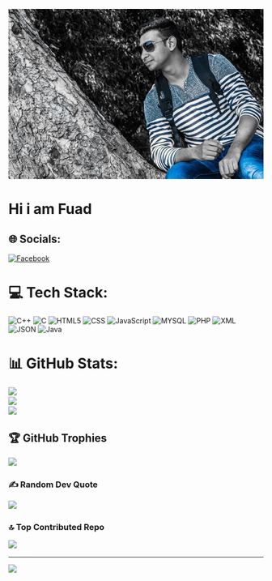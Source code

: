 ![logo](https://github.com/Fuad2e3/Fuad2e3/blob/main/2.jpg)


<h1>Hi i am Fuad</h1>

## 🌐 Socials:
[![Facebook](https://img.shields.io/badge/Facebook-%231877F2.svg?logo=Facebook&logoColor=white)](https://facebook.com/https://www.facebook.com/fuad.islam.2010) 

# 💻 Tech Stack:
![C++](https://img.shields.io/badge/c++-%2300599C.svg?style=for-the-badge&logo=c%2B%2B&logoColor=white) ![C](https://img.shields.io/badge/c-%2300599C.svg?style=for-the-badge&logo=c&logoColor=white) ![HTML5](https://img.shields.io/badge/html5-%23E34F26.svg?style=for-the-badge&logo=html5&logoColor=white) ![CSS]() ![JavaScript](https://img.shields.io/badge/javascript-%23323330.svg?style=for-the-badge&logo=javascript&logoColor=%23F7DF1E)  ![MYSQL]() ![PHP](https://img.shields.io/badge/php-%23777BB4.svg?style=for-the-badge&logo=php&logoColor=white) ![XML]() ![JSON]()  ![Java](https://img.shields.io/badge/java-%23ED8B00.svg?style=for-the-badge&logo=openjdk&logoColor=white)
# 📊 GitHub Stats:
![](https://github-readme-stats.vercel.app/api?username=Fuad2e3&theme=dark&hide_border=false&include_all_commits=false&count_private=false)<br/>
![](https://github-readme-streak-stats.herokuapp.com/?user=Fuad2e3&theme=dark&hide_border=false)<br/>
![](https://github-readme-stats.vercel.app/api/top-langs/?username=Fuad2e3&theme=dark&hide_border=false&include_all_commits=false&count_private=false&layout=compact)

## 🏆 GitHub Trophies
![](https://github-profile-trophy.vercel.app/?username=Fuad2e3&theme=radical&no-frame=false&no-bg=true&margin-w=4)

### ✍️ Random Dev Quote
![](https://quotes-github-readme.vercel.app/api?type=horizontal&theme=radical)

### 🔝 Top Contributed Repo
![](https://github-contributor-stats.vercel.app/api?username=Fuad2e3&limit=5&theme=dark&combine_all_yearly_contributions=true)

---
[![](https://visitcount.itsvg.in/api?id=Fuad2e3&icon=0&color=0)](https://visitcount.itsvg.in)

<!-- Proudly created with GPRM ( https://gprm.itsvg.in ) -->
